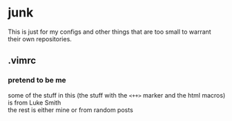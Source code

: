 # junk
This is just for my configs and other things that are too small to warrant their own repositories.

## .vimrc
### pretend to be me

some of the stuff in this (the stuff with the `<++>` marker and the html macros) is from Luke Smith  
the rest is either mine or from random posts
